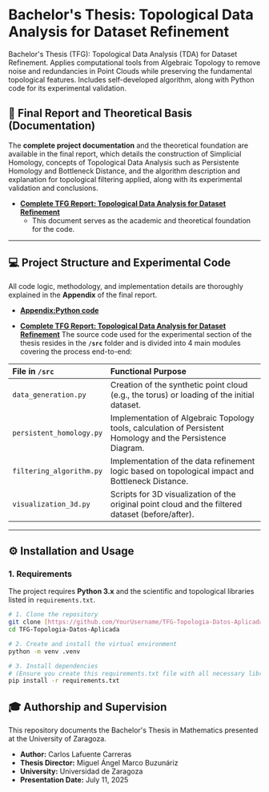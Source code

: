 # Bachelor's Thesis: Topological Data Analysis for Dataset Refinement
Bachelor's Thesis (TFG): Topological Data Analysis (TDA) for Dataset Refinement. Applies computational tools from Algebraic Topology to remove noise and redundancies in Point Clouds while preserving the fundamental topological features. Includes self-developed algorithm, along with Python code for its experimental validation.

## 📄 Final Report and Theoretical Basis (Documentation)

The **complete project documentation** and the theoretical foundation are available in the final report, which details the construction of Simplicial Homology, concepts of Topological Data Analysis such as Persistente Homology and Bottleneck Distance, and the algorithm description and explanation for topological filtering applied, along with its experimental validation and conclusions.

* **[Complete TFG Report: Topological Data Analysis for Dataset Refinement](report/TFGFINAL.pdf)**
    * This document serves as the academic and theoretical foundation for the code.

---

 ## 💻 Project Structure and Experimental Code

All code logic, methodology, and implementation details are thoroughly explained in the **Appendix** of the final report.

* **[Appendix:Python code](report/TFGFINAL.pdf)**

* **[Complete TFG Report: Topological Data Analysis for Dataset Refinement](report/TFGFINAL.pdf)**
The source code used for the experimental section of the thesis resides in the **`/src`** folder and is divided into 4 main modules covering the process end-to-end:

| File in `/src` | Functional Purpose |
| :--- | :--- |
| `data_generation.py` | Creation of the synthetic point cloud (e.g., the torus) or loading of the initial dataset. |
| `persistent_homology.py` | Implementation of Algebraic Topology tools, calculation of Persistent Homology and the Persistence Diagram. |
| `filtering_algorithm.py` | Implementation of the data refinement logic based on topological impact and Bottleneck Distance. |
| `visualization_3d.py` | Scripts for 3D visualization of the original point cloud and the filtered dataset (before/after). |

---

## ⚙️ Installation and Usage

### 1. Requirements

The project requires **Python 3.x** and the scientific and topological libraries listed in `requirements.txt`.

```bash
# 1. Clone the repository
git clone [https://github.com/YourUsername/TFG-Topologia-Datos-Aplicada.git](https://github.com/YourUsername/TFG-Topologia-Datos-Aplicada.git)
cd TFG-Topologia-Datos-Aplicada

# 2. Create and install the virtual environment
python -m venv .venv

# 3. Install dependencies
# (Ensure you create this requirements.txt file with all necessary libraries)
pip install -r requirements.txt

```

## 🎓 Authorship and Supervision

This repository documents the Bachelor's Thesis in Mathematics presented at the University of Zaragoza.

* **Author:** Carlos Lafuente Carreras
* **Thesis Director:** Miguel Ángel Marco Buzunáriz
* **University:** Universidad de Zaragoza
* **Presentation Date:** July 11, 2025
